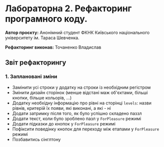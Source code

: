 # Лабораторна 2. Рефакторинг програмного коду.

**Автор проєкту:** Анонімний студент ФКНК Київського національного університету ім. Тараса Шевченка.

**Рефакторинг виконав:** Точаненко Владислав

## Звіт рефакторингу

### 1. Заплановані зміни

* Замінити усі строки у додатку на строки із необхідним регістром
* Змінити дизайн сторінок (менше відстані маж об'єктами, більші кнопки, більше кольорів, ...)
* Додатку необхідну інформацію про рівні на сторінці `levels`: назви рівнів, критерій їх появи, які виконані, а які - ні
* Додати затримку після того, як було успішно складено паззл
* Додати текст, коли було зроблено пазл у `ForPleasure` режимі
* Додати підказки до кнопок у `ForPleasure` режимі
* Пофіксити поведінку кнопок для переходу між етапами у `ForPleasure` режимі
* Позбавитись сінглтону
